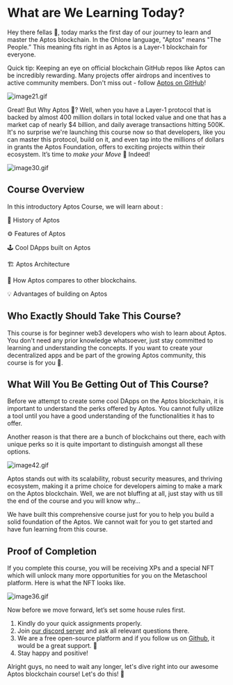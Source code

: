 # What are We Learning Today?

Hey there fellas 👋, today marks the first day of our journey to learn and master the Aptos blockchain. In the Ohlone language, "Aptos" means "The People.” This meaning fits right in as Aptos is a Layer-1 blockchain for everyone.

Quick tip: Keeping an eye on official blockchain GitHub repos like Aptos can be incredibly rewarding. Many projects offer airdrops and incentives to active community members. Don't miss out - follow [Aptos on GitHub](https://github.com/aptos-labs)!

![image21.gif](https://github.com/0xmetaschool/Learning-Projects/blob/main/assests_for_all/C1%20Introduction%20to%20Aptos/What%20are%20We%20Learning%20Today/image21.gif?raw=true)

Great! But Why Aptos 🤔? Well, when you have a Layer-1 protocol that is backed by almost 400 million dollars in total locked value and one that has a market cap of nearly $4 billion, and daily average transactions hitting 500K. It's no surprise we're launching this course now so that developers, like you can master this protocol, build on it, and even tap into the millions of dollars in grants the Aptos Foundation, offers to exciting projects within their ecosystem. It’s time to *make your Move* 💪 Indeed!

![image30.gif](https://github.com/0xmetaschool/Learning-Projects/blob/main/assests_for_all/C1%20Introduction%20to%20Aptos/What%20are%20We%20Learning%20Today/image30.gif?raw=true)

## Course Overview

In this introductory Aptos Course, we will learn about :

📖 History of Aptos

⚙️ Features of Aptos

🕹️ Cool DApps built on Aptos

🏗️ Aptos Architecture

💪 How Aptos compares to other blockchains.

💡 Advantages of building on Aptos

## Who Exactly Should Take This Course?

This course is for beginner web3 developers who wish to learn about Aptos. You don't need any prior knowledge whatsoever, just stay committed to learning and understanding the concepts. If you want to create your decentralized apps and be part of the growing Aptos community, this course is for you 🫵.

## What Will You Be Getting Out of This Course?

Before we attempt to create some cool DApps on the Aptos blockchain, it is important to understand the perks offered by Aptos. You cannot fully utilize a tool until you have a good understanding of the functionalities it has to offer.

Another reason is that there are a bunch of blockchains out there, each with unique perks so it is quite important to distinguish amongst all these options.

![image42.gif](https://github.com/0xmetaschool/Learning-Projects/blob/main/assests_for_all/C1%20Introduction%20to%20Aptos/What%20are%20We%20Learning%20Today/image42.gif?raw=true)

Aptos stands out with its scalability, robust security measures, and thriving ecosystem, making it a prime choice for developers aiming to make a mark on the Aptos blockchain. Well, we are not bluffing at all, just stay with us till the end of the course and you will know why…

We have built this comprehensive course just for you to help you build a solid foundation of the Aptos. We cannot wait for you to get started and have fun learning from this course.

## Proof of Completion

If you complete this course, you will be receiving XPs and a special NFT which will unlock many more opportunities for you on the Metaschool platform. Here is what the NFT looks like.

![image36.gif](https://github.com/0xmetaschool/Learning-Projects/blob/main/assests_for_all/C1%20Introduction%20to%20Aptos/What%20are%20We%20Learning%20Today/image36.gif?raw=true)

Now before we move forward, let’s set some house rules first.

1. Kindly do your quick assignments properly.
2. Join [our discord server](https://discord.gg/vbVMUwXWgc) and ask all relevant questions there.
3. We are a free open-source platform and if you follow us on [Github](https://github.com/0xmetaschool), it would be a great support. 🫣
4. Stay happy and positive!

Alright guys, no need to wait any longer, let's dive right into our awesome Aptos blockchain course! Let's do this! 🙌